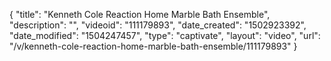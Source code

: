 {
    "title": "Kenneth Cole Reaction Home Marble Bath Ensemble",
    "description": "",
    "videoid": "111179893",
    "date_created": "1502923392",
    "date_modified": "1504247457",
    "type": "captivate",
    "layout": "video",
    "url": "\/v\/kenneth-cole-reaction-home-marble-bath-ensemble\/111179893"
}